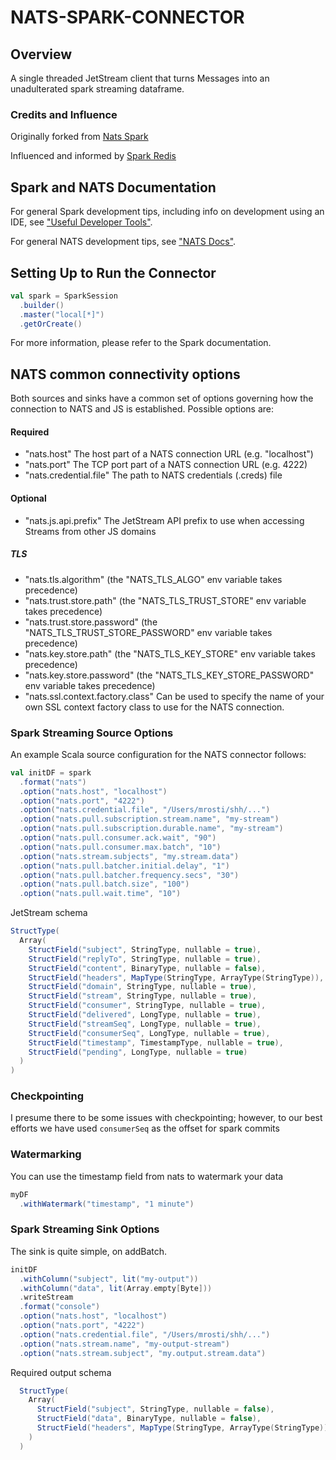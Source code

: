 # NATS-SPARK-CONNECTOR

## Overview
A single threaded JetStream client that turns Messages into an unadulterated
spark streaming dataframe.

### Credits and Influence
Originally forked from [Nats Spark](https://github.com/nats-io/nats-spark-connector)

Influenced and informed by [Spark Redis](https://www.google.com/search?q=spark+redis&sourceid=chrome&ie=UTF-8)

## Spark and NATS Documentation
For general Spark development tips, including info on development using an IDE,
see ["Useful Developer Tools"](https://spark.apache.org/developer-tools.html).

For general NATS development tips, see ["NATS Docs"](https://docs.nats.io).

## Setting Up to Run the Connector
```scala
val spark = SparkSession
  .builder()
  .master("local[*]")
  .getOrCreate()
```
For more information, please refer to the Spark documentation.

## NATS common connectivity options
Both sources and sinks have a common set of options governing how the connection to NATS and JS is established. Possible options are:
#### Required
- "nats.host"
  The host part of a NATS connection URL (e.g. "localhost")
- "nats.port"
   The TCP port part of a NATS connection URL (e.g. 4222)
- "nats.credential.file"
  The path to NATS credentials (.creds) file
#### Optional
- "nats.js.api.prefix"
  The JetStream API prefix to use when accessing Streams from other JS domains
##### TLS
- "nats.tls.algorithm" (the "NATS_TLS_ALGO" env variable takes precedence)
- "nats.trust.store.path" (the "NATS_TLS_TRUST_STORE" env variable takes precedence)
- "nats.trust.store.password" (the "NATS_TLS_TRUST_STORE_PASSWORD" env variable takes precedence)
- "nats.key.store.path" (the "NATS_TLS_KEY_STORE" env variable takes precedence)
- "nats.key.store.password" (the "NATS_TLS_KEY_STORE_PASSWORD" env variable takes precedence)
- "nats.ssl.context.factory.class"
  Can be used to specify the name of your own SSL context factory class to use for the NATS connection.

### Spark Streaming Source Options
An example Scala source configuration for the NATS connector follows:
```scala
val initDF = spark
  .format("nats")
  .option("nats.host", "localhost")
  .option("nats.port", "4222")
  .option("nats.credential.file", "/Users/mrosti/shh/...")
  .option("nats.pull.subscription.stream.name", "my-stream")
  .option("nats.pull.subscription.durable.name", "my-stream")
  .option("nats.pull.consumer.ack.wait", "90")
  .option("nats.pull.consumer.max.batch", "10")
  .option("nats.stream.subjects", "my.stream.data")
  .option("nats.pull.batcher.initial.delay", "1")
  .option("nats.pull.batcher.frequency.secs", "30")
  .option("nats.pull.batch.size", "100")
  .option("nats.pull.wait.time", "10")
```

JetStream schema
```scala
StructType(
  Array(
    StructField("subject", StringType, nullable = true),
    StructField("replyTo", StringType, nullable = true),
    StructField("content", BinaryType, nullable = false),
    StructField("headers", MapType(StringType, ArrayType(StringType)), nullable = true),
    StructField("domain", StringType, nullable = true),
    StructField("stream", StringType, nullable = true),
    StructField("consumer", StringType, nullable = true),
    StructField("delivered", LongType, nullable = true),
    StructField("streamSeq", LongType, nullable = true),
    StructField("consumerSeq", LongType, nullable = true),
    StructField("timestamp", TimestampType, nullable = true),
    StructField("pending", LongType, nullable = true)
  )
)

```

### Checkpointing
I presume there to be some issues with checkpointing; however, to our best efforts
we have used `consumerSeq` as the offset for spark commits

### Watermarking
You can use the timestamp field from nats to watermark your data

```scala
myDF
  .withWatermark("timestamp", "1 minute")
```

### Spark Streaming Sink Options
The sink is quite simple, on addBatch.
```scala
initDF
  .withColumn("subject", lit("my-output"))
  .withColumn("data", lit(Array.empty[Byte]))
  .writeStream
  .format("console")
  .option("nats.host", "localhost")
  .option("nats.port", "4222")
  .option("nats.credential.file", "/Users/mrosti/shh/...")
  .option("nats.stream.name", "my-output-stream")
  .option("nats.stream.subject", "my.output.stream.data")
```

Required output schema
```scala
  StructType(
    Array(
      StructField("subject", StringType, nullable = false),
      StructField("data", BinaryType, nullable = false),
      StructField("headers", MapType(StringType, ArrayType(StringType)), nullable = true)
    )
  )
```
